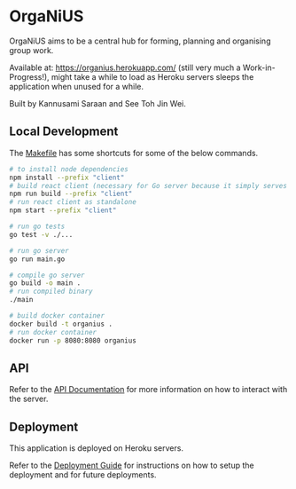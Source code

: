 # OrgaNiUS

OrgaNiUS aims to be a central hub for forming, planning and organising group work.

Available at: https://organius.herokuapp.com/ (still very much a Work-in-Progress!), might take a while to load as Heroku servers sleeps the application when unused for a while.

Built by Kannusami Saraan and See Toh Jin Wei.

## Local Development

The [Makefile](makefile) has some shortcuts for some of the below commands.

```sh
# to install node dependencies
npm install --prefix "client"
# build react client (necessary for Go server because it simply serves the final build)
npm run build --prefix "client"
# run react client as standalone
npm start --prefix "client"

# run go tests
go test -v ./...

# run go server
go run main.go

# compile go server
go build -o main .
# run compiled binary
./main

# build docker container
docker build -t organius .
# run docker container
docker run -p 8080:8080 organius
```

## API

Refer to the [API Documentation](api.md) for more information on how to interact with the server.

## Deployment

This application is deployed on Heroku servers.

Refer to the [Deployment Guide](deploy.md) for instructions on how to setup the deployment and for future deployments.
